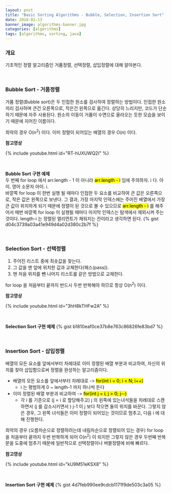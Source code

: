 ```yaml
---
layout: post
title: "Basic Sorting Algorithms - Bubble, Selection, Insertion Sort"
date: 2018-02-13
banner_image: algorithms-banner.jpg
categories: [algorithms]
tags: [algorithms, sorting, java]
---
```


### 개요
기초적인 정렬 알고리즘인 거품정렬, 선택정렬, 삽입정렬에 대해 알아본다. 
<!--more-->


<br/>

### Bubble Sort - 거품정렬
거품 정렬(Bubble sort)은 두 인접한 원소를 검사하여 정렬하는 방법이다. 인접한 원소끼리 검사하며 큰건 오른쪽으로, 작은건 왼쪽으로 옮긴다. 
상당히 느리지만, 코드가 단순하기 때문에 자주 사용된다. 원소의 이동이 거품이 수면으로 올라오는 듯한 모습을 보이기 때문에 지어진 이름이다.

최악의 경우 O(n<sup>2</sup>) 이다. 이미 정렬이 되어있는 배열의 경우 O(n) 이다.

**참고영상**

{% include youtube.html id="RT-hUXUWQ2I" %}


<br/>

**Bubble Sort 구현 예제**<br/>
두 번째 for loop 에서 arr.length - 1 이 아니라 <mark>arr.length - i</mark> 임에 주의하자. i 다. 아이. 영어 소문자 아이. i.<br/>
바깥쪽 for loop 이 한번 실행 될 때마다 인접한 두 요소를 비교하여 큰 값은 오른쪽으로, 작은 값은 왼쪽으로 보낸다. 
그 결과, 가장 마지막 인덱스에는 주어진 배열에서 가장 큰 값이 위치하게 되기 때문에 정렬이 된 것으로 볼 수 있으므로 <mark>arr.length - i</mark> 를 해주어서 매번 바깥쪽 for loop 이 실행될 때마다 마지막 인덱스는 탐색에서 제외시켜 주는 것이다.
length-i 는 정렬된 엘리먼트가 채워지는 칸이라고 생각하면 된다.
{% gist d04c3739a03a41e949d4a02d380c2b7f %}

<br/>





### Selection Sort - 선택정렬
1. 주어진 리스트 중에 최솟값을 찾는다.
2. 그 값을 맨 앞에 위치한 값과 교체한다(패스(pass)).
3. 맨 처음 위치를 뺀 나머지 리스트를 같은 방법으로 교체한다.

for loop 을 처음부터 끝까지 반드시 두번 반복해야 하므로 항상 O(n<sup>2</sup>) 이다.

**참고영상**

{% include youtube.html id="3hH8kTHFw2A" %}


<br/>

**Selection Sort 구현 예제**
{% gist b1810eaf0ce37b8e763c86826fe83bd7 %}



<br/>

### Insertion Sort - 삽입정렬
배열의 모든 요소를 앞에서부터 차례대로 이미 정렬된 배열 부분과 비교하여, 자신의 위치를 찾아 삽입함으로써 정렬을 완성하는 알고리즘이다.
* 배열의 모든 요소를 앞에서부터 차례대로 -> <mark>for(int i = 0; i < N; i++)</mark>
    * i 는 평범하게 0 ~ length-1 까지 하나씩 돈다
* 이미 정렬된 배열 부분과 비교하여 -> <mark>for(int j = i; j > 0; j--)</mark>
    * 각 i 를 기준으로 (j = i 로 할당해주고) j 의 왼쪽에 있는녀석들을 차례대로 스캔하면서 (j 를 감소시키면서 ) j-1 이 j 보다 작으면 둘의 위치를 바꾼다. 그렇지 않은 경우, 그 왼쪽 녀석들은 이미 정렬이 되어있는 것이므로 멈추고, 다음 i 에 대해 진행한다.

최악의 경우 (오름차순으로 정렬하려는데 내림차순으로 정렬되어 있는 경우) for loop 을 처음부터 끝까지 두번 반복하게 되어 O(n<sup>2</sup>) 이 되지만 그렇지 않은 경우 두번째 반복문을 도중에 멈추기 때문에 일반적으로 선택정렬이나 버블정렬에 비해 빠르다.

**참고영상**

{% include youtube.html id="kU9M51eKSX8" %}

<br/>

**Insertion Sort 구현 예제**
{% gist 4d7feb990ee9cdcb1171f9de503c3a05 %}

<br/>